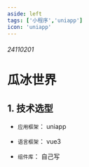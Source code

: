 ```yaml
---
aside: left
tags: ['小程序','uniapp']
icon: 'uniapp'
---
```

 
###### 24110201


 
# 瓜冰世界


## 1. 技术选型

- `应用框架`： uniapp

- `语言框架`： vue3

- `组件库`： 自己写

